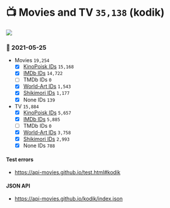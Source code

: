 # :tv: Movies and TV `35,138` (kodik)

<a href="https://API-Movies.github.io"><img src="https://API-Movies.github.io/banner.png?cache"></a>

### :date: 2021-05-25
- Movies `19,254`
  - [x] <a href="https://API-Movies.github.io/kodik/movie_kinopoisk_ids.json">KinoPoisk IDs</a> `15,168`
  - [x] <a href="https://API-Movies.github.io/kodik/movie_imdb_ids.json">IMDb IDs</a> `14,722`
  - [ ] TMDb IDs `0`
  - [x] <a href="https://API-Movies.github.io/kodik/movie_world_art_ids.json">World-Art IDs</a> `1,543`
  - [x] <a href="https://API-Movies.github.io/kodik/movie_shikimori_ids.json">Shikimori IDs</a> `1,177`
  - [x] None IDs `139`
- TV `15,884`
  - [x] <a href="https://API-Movies.github.io/kodik/tv_kinopoisk_ids.json">KinoPoisk IDs</a> `5,657`
  - [x] <a href="https://API-Movies.github.io/kodik/tv_imdb_ids.json">IMDb IDs</a> `5,885`
  - [ ] TMDb IDs `0`
  - [x] <a href="https://API-Movies.github.io/kodik/tv_world_art_ids.json">World-Art IDs</a> `3,758`
  - [x] <a href="https://API-Movies.github.io/kodik/tv_shikimori_ids.json">Shikimori IDs</a> `2,993`
  - [x] None IDs `788`
#### Test errors
- <a href='https://api-movies.github.io/test.html#kodik'>https://api-movies.github.io/test.html#kodik</a>
#### JSON API
- <a href='https://api-movies.github.io/kodik/index.json'>https://api-movies.github.io/kodik/index.json</a>
